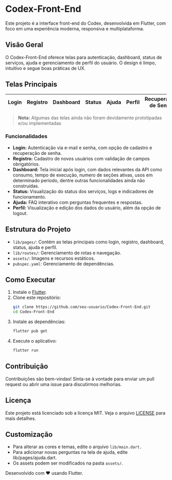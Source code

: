 # Codex-Front-End

Este projeto é a interface front-end do Codex, desenvolvida em Flutter, com foco em uma experiência moderna, responsiva e multiplataforma.

## Visão Geral

O Codex-Front-End oferece telas para autenticação, dashboard, status de serviços, ajuda e gerenciamento de perfil do usuário. O design é limpo, intuitivo e segue boas práticas de UX.

## Telas Principais

| Login | Registro | Dashboard | Status | Ajuda | Perfil | Recuperação de Senha | Configurações|
|-------|----------|-----------|--------|-------|--------|----------------------|--------------|

> **Nota:** Algumas das telas ainda não foram devidamente prototipadas e/ou implementadas

### Funcionalidades

- **Login:** Autenticação via e-mail e senha, com opção de cadastro e recuperação de senha.
- **Registro:** Cadastro de novos usuários com validação de campos obrigatórios.
- **Dashboard:** Tela inicial após login, com dados relevantes da API como consumo, tempo de execução, numero de seções ativas, usos em determinado periodo, dentre outras funcionalidades ainda não construidas.
- **Status:** Visualização do status dos serviços, logs e indicadores de funcionamento.
- **Ajuda:** FAQ interativo com perguntas frequentes e respostas.
- **Perfil:** Visualização e edição dos dados do usuário, além da opção de logout.

## Estrutura do Projeto

- `lib/pages/`: Contém as telas principais como login, registro, dashboard, status, ajuda e perfil.
- `lib/routes/`: Gerenciamento de rotas e navegação.
- `assets/`: Imagens e recursos estáticos.
- `pubspec.yaml`: Gerenciamento de dependências.

## Como Executar

1. Instale o [Flutter](https://flutter.dev/docs/get-started/install).
2. Clone este repositório:
   ```sh
   git clone https://github.com/seu-usuario/Codex-Front-End.git
   cd Codex-Front-End
   ```
3. Instale as dependências:
   ```sh
   flutter pub get
   ```
4. Execute o aplicativo:
   ```sh
   flutter run
   ```

## Contribuição

Contribuições são bem-vindas! Sinta-se à vontade para enviar um pull request ou abrir uma issue para discutirmos melhorias.

## Licença

Este projeto está licenciado sob a licença MIT. Veja o arquivo [LICENSE](LICENSE) para mais detalhes.

## Customização
* Para alterar as cores e temas, edite o arquivo `lib/main.dart.`
* Para adicionar novas perguntas na tela de ajuda, edite lib/pages/ajuda.dart.
* Os assets podem ser modificados na pasta `assets/`.


Desenvolvido com ❤️ usando Flutter.
